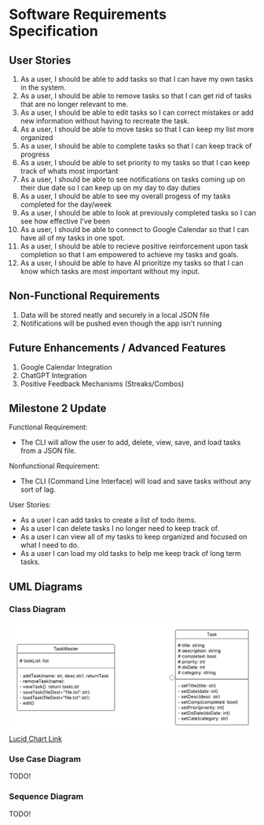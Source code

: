 # Software Requirements Specification

## User Stories
1.  As a user, I should be able to add tasks so that I can have my own tasks in the system.
2.  As a user, I should be able to remove tasks so that I can get rid of tasks that are no longer relevant to me. 
3.  As a user, I should be able to edit tasks so I can correct mistakes or add new information without having to recreate the task.
4.  As a user, I should be able to move tasks so that I can keep my list more organized
5.  As a user, I should be able to complete tasks so that I can keep track of progress
6.  As a user, I should be able to set priority to my tasks so that I can keep track of whats most important
7.  As a user, I should be able to see notifications on tasks coming up on their due date so I can keep up on my day to day duties
8.  As a user, I should be able to see my overall progess of my tasks completed for the day/week
9.  As a user, I should be able to look at previously completed tasks so I can see how effective I've been
10. As a user, I should be able to connect to Google Calendar so that I can have all of my tasks in one spot.
11. As a user, I should be able to recieve positive reinforcement upon task completion so that I am empowered to achieve my tasks and goals.
12. As a user, I should be able to have AI prioritize my tasks so that I can know which tasks are most important without my input.
 

## Non-Functional Requirements
1. Data will be stored neatly and securely in a local JSON file
2. Notifications will be pushed even though the app isn't running

## Future Enhancements / Advanced Features
1. Google Calendar Integration
2. ChatGPT Integration
3. Positive Feedback Mechanisms (Streaks/Combos)

## Milestone 2 Update
Functional Requirement: 
- The CLI will allow the user to add, delete, view, save, and load tasks from a JSON file.

Nonfunctional Requirement: 
- The CLI (Command Line Interface) will load and save tasks without any sort of lag.

User Stories:
- As a user I can add tasks to create a list of todo items.
- As a user I can delete tasks I no longer need to keep track of.
- As a user I can view all of my tasks to keep organized and focused on what I need to do.
- As a user I can load my old tasks to help me keep track of long term tasks.

## UML Diagrams
### Class Diagram
![UMLv1](images/UMLv1.png)
[Lucid Chart Link](https://lucid.app/lucidchart/c17142f3-8754-414f-972a-95288ab84823/edit?viewport_loc=-117%2C-209%2C2105%2C1712%2C0_0&invitationId=inv_69c60722-b6b5-49e5-aef3-434c32440ed2)

### Use Case Diagram
TODO!

### Sequence Diagram 
TODO!